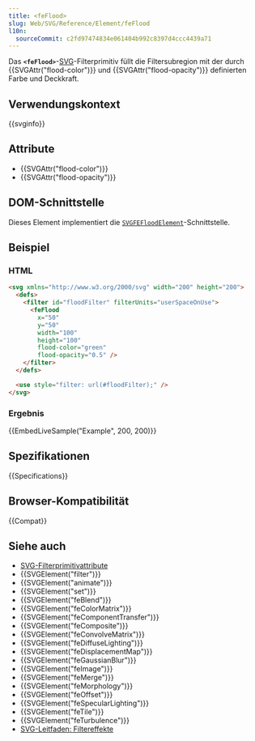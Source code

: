 ```yaml
---
title: <feFlood>
slug: Web/SVG/Reference/Element/feFlood
l10n:
  sourceCommit: c2fd97474834e061404b992c8397d4ccc4439a71
---
```


Das **`<feFlood>`**-[SVG](/de/docs/Web/SVG)-Filterprimitiv füllt die Filtersubregion mit der durch {{SVGAttr("flood-color")}} und {{SVGAttr("flood-opacity")}} definierten Farbe und Deckkraft.

## Verwendungskontext

{{svginfo}}

## Attribute

- {{SVGAttr("flood-color")}}
- {{SVGAttr("flood-opacity")}}

## DOM-Schnittstelle

Dieses Element implementiert die [`SVGFEFloodElement`](/de/docs/Web/API/SVGFEFloodElement)-Schnittstelle.

## Beispiel

### HTML

```html
<svg xmlns="http://www.w3.org/2000/svg" width="200" height="200">
  <defs>
    <filter id="floodFilter" filterUnits="userSpaceOnUse">
      <feFlood
        x="50"
        y="50"
        width="100"
        height="100"
        flood-color="green"
        flood-opacity="0.5" />
    </filter>
  </defs>

  <use style="filter: url(#floodFilter);" />
</svg>
```

### Ergebnis

{{EmbedLiveSample("Example", 200, 200)}}

## Spezifikationen

{{Specifications}}

## Browser-Kompatibilität

{{Compat}}

## Siehe auch

- [SVG-Filterprimitivattribute](/de/docs/Web/SVG/Reference/Attribute#filters_attributes)
- {{SVGElement("filter")}}
- {{SVGElement("animate")}}
- {{SVGElement("set")}}
- {{SVGElement("feBlend")}}
- {{SVGElement("feColorMatrix")}}
- {{SVGElement("feComponentTransfer")}}
- {{SVGElement("feComposite")}}
- {{SVGElement("feConvolveMatrix")}}
- {{SVGElement("feDiffuseLighting")}}
- {{SVGElement("feDisplacementMap")}}
- {{SVGElement("feGaussianBlur")}}
- {{SVGElement("feImage")}}
- {{SVGElement("feMerge")}}
- {{SVGElement("feMorphology")}}
- {{SVGElement("feOffset")}}
- {{SVGElement("feSpecularLighting")}}
- {{SVGElement("feTile")}}
- {{SVGElement("feTurbulence")}}
- [SVG-Leitfaden: Filtereffekte](/de/docs/Web/SVG/Tutorials/SVG_from_scratch/Filter_effects)
